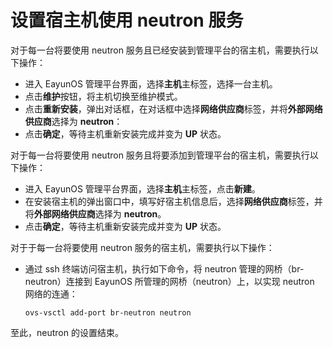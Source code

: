 # 设置宿主机使用 neutron 服务

对于每一台将要使用 neutron 服务且已经安装到管理平台的宿主机，需要执行以下操作：

* 进入 EayunOS 管理平台界面，选择**主机**主标签，选择一台主机。
* 点击**维护**按钮，将主机切换至维护模式。
* 点击**重新安装**，弹出对话框，在对话框中选择**网络供应商**标签，并将**外部网络供应商**选择为 **neutron**：
* 点击**确定**，等待主机重新安装完成并变为 **UP** 状态。

对于每一台将要使用 neutron 服务且将要添加到管理平台的宿主机，需要执行以下操作：

* 进入 EayunOS 管理平台界面，选择**主机**主标签，点击**新建**。
* 在安装宿主机的弹出窗口中，填写好宿主机信息后，选择**网络供应商**标签，并将**外部网络供应商**选择为 **neutron**。
* 点击**确定**，等待主机重新安装完成并变为 **UP** 状态。

对于于每一台将要使用 neutron 服务的宿主机，需要执行以下操作：

* 通过 ssh 终端访问宿主机，执行如下命令，将 neutron 管理的网桥（br-neutron）连接到 EayunOS 所管理的网桥（neutron）上，以实现 neutron 网络的连通：

  ```
  ovs-vsctl add-port br-neutron neutron
  ```

至此，neutron 的设置结束。

